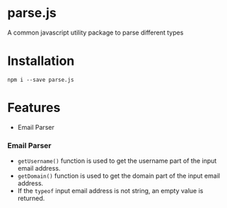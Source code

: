 # parse.js
A common javascript utility package to parse different types

# Installation
```shell
npm i --save parse.js
```

# Features
- Email Parser


### Email Parser
- `getUsername()` function is used to get the username part of the input email address.
-  `getDomain()` function is used to get the domain part of the input email address.
-  If the `typeof` input email address is not string, an empty value is returned.